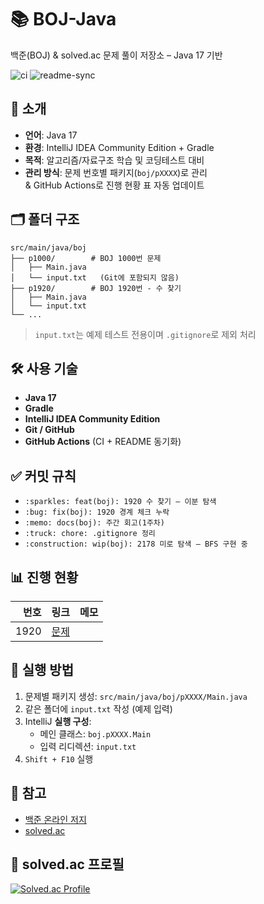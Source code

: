 # 📚 BOJ-Java

백준(BOJ) & solved.ac 문제 풀이 저장소 – Java 17 기반

![ci](https://github.com/v4n1lla/boj-java/actions/workflows/ci.yml/badge.svg)
![readme-sync](https://github.com/v4n1lla/boj-java/actions/workflows/readme-sync.yml/badge.svg)

## 📌 소개
- **언어**: Java 17
- **환경**: IntelliJ IDEA Community Edition + Gradle
- **목적**: 알고리즘/자료구조 학습 및 코딩테스트 대비
- **관리 방식**: 문제 번호별 패키지(`boj/pXXXX`)로 관리  
  & GitHub Actions로 진행 현황 표 자동 업데이트

## 🗂️ 폴더 구조
````
src/main/java/boj
├── p1000/        # BOJ 1000번 문제
│   ├── Main.java
│   └── input.txt   (Git에 포함되지 않음)
├── p1920/        # BOJ 1920번 - 수 찾기
│   ├── Main.java
│   └── input.txt
└── ...
````

> `input.txt`는 예제 테스트 전용이며 `.gitignore`로 제외 처리

## 🛠 사용 기술
- **Java 17**
- **Gradle**
- **IntelliJ IDEA Community Edition**
- **Git / GitHub**
- **GitHub Actions** (CI + README 동기화)

## :white_check_mark: 커밋 규칙
- `:sparkles: feat(boj): 1920 수 찾기 – 이분 탐색`
- `:bug: fix(boj): 1920 경계 체크 누락`
- `:memo: docs(boj): 주간 회고(1주차)`
- `:truck: chore: .gitignore 정리`
- `:construction: wip(boj): 2178 미로 탐색 – BFS 구현 중`

## 📊 진행 현황
<!-- PROBLEM_TABLE:START -->
| 번호 | 링크 | 메모 |
|---:|:---|:---|
| 1920 | [문제](https://www.acmicpc.net/problem/1920) |  |

<!-- PROBLEM_TABLE:END -->


## 🚀 실행 방법
1. 문제별 패키지 생성: `src/main/java/boj/pXXXX/Main.java`
2. 같은 폴더에 `input.txt` 작성 (예제 입력)
3. IntelliJ **실행 구성**:
    - 메인 클래스: `boj.pXXXX.Main`
    - 입력 리디렉션: `input.txt`
4. `Shift + F10` 실행


## 📌 참고
- [백준 온라인 저지](https://www.acmicpc.net/)
- [solved.ac](https://solved.ac/)


## 🏅 solved.ac 프로필
[![Solved.ac Profile](http://mazassumnida.wtf/api/v2/generate_badge?boj=v4n1ll4)](https://solved.ac/v4n1ll4/)